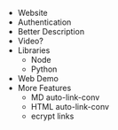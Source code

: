 - Website
- Authentication
- Better Description
- Video?
- Libraries
	- Node
	- Python
- Web Demo
- More Features
  - MD auto-link-conv
  - HTML auto-link-conv
  - ecrypt links